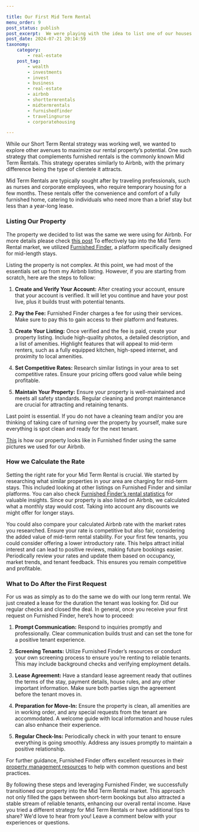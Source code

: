 ```yaml
---

title: Our First Mid Term Rental
menu_order: 9
post_status: publish
post_excerpt:  We were playing with the idea to list one of our houses on Airbnb, to increase our profits. However, we never expect what was going to happen. Be careful with what you wish for, the world can surprise you. 
post_date: 2024-07-21 20:14:59
taxonomy:
    category:
        - real-estate
    post_tag:
        - wealth
        - investments
        - invest
        - business
        - real-estate
        - airbnb
        - shorttermrentals
        - midtermrentals
        - furnishedfinder
        - travelingnurse
        - corporatehousing

---
```


While our Short Term Rental strategy was working well, we wanted to explore other avenues to maximize our rental property’s potential. One such strategy that complements furnished rentals is the commonly known Mid Term Rentals. This strategy operates similarly to Airbnb, with the primary difference being the type of clientele it attracts.

Mid Term Rentals are typically sought after by traveling professionals, such as nurses and corporate employees, who require temporary housing for a few months. These rentals offer the convenience and comfort of a fully furnished home, catering to individuals who need more than a brief stay but less than a year-long lease.

### Listing Our Property

The property we decided to list was the same we were using for Airbnb. For more details please check [this post](https://familyventurescafe.com/real-estate/our-first-airbnb/) To effectively tap into the Mid Term Rental market, we utilized [Furnished Finder](https://www.furnishedfinder.com/), a platform specifically designed for mid-length stays.

Listing the property is not complex. At this point, we had most of the essentials set up from my Airbnb listing. However, if you are starting from scratch, here are the steps to follow:

1. **Create and Verify Your Account:** After creating your account, ensure that your account is verified. It will let you continue and have your post live, plus it builds trust with potential tenants.

2. **Pay the Fee:** Furnished Finder charges a fee for using their services. Make sure to pay this to gain access to their platform and features.

3. **Create Your Listing:** Once verified and the fee is paid, create your property listing. Include high-quality photos, a detailed description, and a list of amenities. Highlight features that will appeal to mid-term renters, such as a fully equipped kitchen, high-speed internet, and proximity to local amenities.

4. **Set Competitive Rates:** Research similar listings in your area to set competitive rates. Ensure your pricing offers good value while being profitable.

5. **Maintain Your Property:** Ensure your property is well-maintained and meets all safety standards. Regular cleaning and prompt maintenance are crucial for attracting and retaining tenants.

Last point is essential. If you do not have a cleaning team and/or you are thinking of taking care of turning over the property by yourself, make sure everything is spot clean and ready for the next tenant.

[This](https://www.furnishedfinder.com/property/460137_1) is how our property looks like in Furnished finder using the same pictures we used for our Airbnb.

### How we Calculate the Rate

Setting the right rate for your Mid Term Rental is crucial. We started by researching what similar properties in your area are charging for mid-term stays. This included looking at other listings on Furnished Finder and similar platforms. You can also check [Furnished Finder’s rental statistics](https://www.furnishedfinder.com/stats) for valuable insights. Since our property is also listed on Airbnb, we calculated what a monthly stay would cost. Taking into account any discounts we might offer for longer stays.

You could also compare your calculated Airbnb rate with the market rates you researched. Ensure your rate is competitive but also fair, considering the added value of mid-term rental stability. For your first few tenants, you could consider offering a lower introductory rate. This helps attract initial interest and can lead to positive reviews, making future bookings easier. Periodically review your rates and update them based on occupancy, market trends, and tenant feedback. This ensures you remain competitive and profitable.

### What to Do After the First Request

For us was as simply as to do the same we do with our long term rental. We just created a lease for the duration the tenant was looking for. Did our regular checks and closed the deal. In general, once you receive your first request on Furnished Finder, here’s how to proceed:

1. **Prompt Communication:** Respond to inquiries promptly and professionally. Clear communication builds trust and can set the tone for a positive tenant experience.

2. **Screening Tenants:** Utilize Furnished Finder’s resources or conduct your own screening process to ensure you’re renting to reliable tenants. This may include background checks and verifying employment details.

3. **Lease Agreement:** Have a standard lease agreement ready that outlines the terms of the stay, payment details, house rules, and any other important information. Make sure both parties sign the agreement before the tenant moves in.

4. **Preparation for Move-In:** Ensure the property is clean, all amenities are in working order, and any special requests from the tenant are accommodated. A welcome guide with local information and house rules can also enhance their experience.

5. **Regular Check-Ins:** Periodically check in with your tenant to ensure everything is going smoothly. Address any issues promptly to maintain a positive relationship.

For further guidance, Furnished Finder offers excellent resources in their [property management resources](https://www.furnishedfinder.com/Resources/PMResources) to help with common questions and best practices.

By following these steps and leveraging Furnished Finder, we successfully transitioned our property into the Mid Term Rental market. This approach not only filled the gaps between short-term bookings but also attracted a stable stream of reliable tenants, enhancing our overall rental income. Have you tried a different strategy for Mid Term Rentals or have additional tips to share? We'd love to hear from you! Leave a comment below with your experiences or questions.
